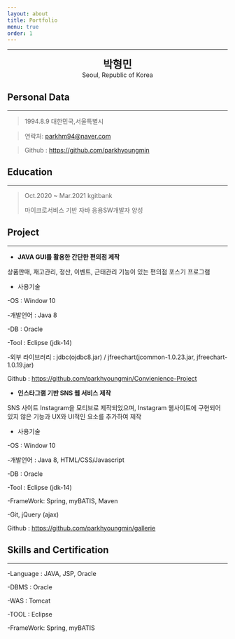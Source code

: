 ```yaml
---
layout: about
title: Portfolio
menu: true
order: 1
---
```


* * *
<center>
<span style=
"font-size:170%;
font-weight:bold">
박형민
</span>
</center>

<center>Seoul, Republic of Korea</center>

## Personal Data
---
> 1994.8.9 대한민국,서울특별시

> 연락처: parkhm94@naver.com

> Github : <a href="https://github.com/parkhyoungmin">https://github.com/parkhyoungmin</a>

## Education
---
> Oct.2020 ~ Mar.2021 kgitbank
>
> 마이크로서비스 기반 자바 응용SW개발자 양성

## Project
---

* **JAVA GUI를 활용한 간단한 편의점 제작**

상품판매, 재고관리, 정산, 이벤트, 근태관리 기능이 있는 편의점 포스기 프로그램

* 사용기술

-OS : Window 10

-개발언어 : Java 8

-DB : Oracle

-Tool : Eclipse (jdk-14)

-외부 라이브러리 : jdbc(ojdbc8.jar) / jfreechart(jcommon-1.0.23.jar, jfreechart-1.0.19.jar)

Github : <a href="https://github.com/parkhyoungmin/Convienience-Project">https://github.com/parkhyoungmin/Convienience-Project</a>

* **인스타그램 기반 SNS 웹 서비스 제작**

SNS 사이트 Instagram을 모티브로 제작되었으며, Instagram 웹사이트에 구현되어 있지 않은 기능과 UX와 UI적인 요소를 추가하여 제작

* 사용기술

-OS : Window 10

-개발언어 : Java 8, HTML/CSS/Javascript

-DB : Oracle

-Tool : Eclipse (jdk-14)

-FrameWork: Spring, myBATIS, Maven

-Git, jQuery (ajax)

Github : <a href="https://github.com/parkhyoungmin/gallerie">https://github.com/parkhyoungmin/gallerie</a>

## Skills and Certification
---
-Language : JAVA, JSP, Oracle

-DBMS : Oracle

-WAS : Tomcat

-TOOL : Eclipse

-FrameWork: Spring, myBATIS
